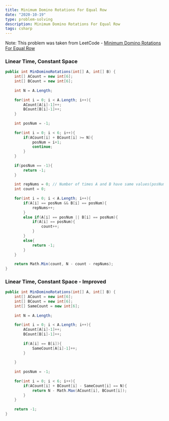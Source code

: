 ```yaml
---
title: Minimum Domino Rotations For Equal Row
date: "2020-10-19"
type: problem-solving
description: Minimum Domino Rotations For Equal Row
tags: csharp
---
```


Note: This problem was taken from LeetCode - [Minimum Domino Rotations For Equal Row](https://leetcode.com/problems/minimum-domino-rotations-for-equal-row/)

### Linear Time, Constant Space

```csharp
public int MinDominoRotations(int[] A, int[] B) {
	int[] ACount = new int[6];
	int[] BCount = new int[6];
	
	int N = A.Length;
	
	for(int i = 0; i < A.Length; i++){
		ACount[A[i]-1]++;
		BCount[B[i]-1]++;
	}
	
	int posNum = -1;
	
	for(int i = 0; i < 6; i++){
		if(ACount[i] + BCount[i] >= N){
			posNum = i+1;
			continue;
		}
	}
	
	if(posNum == -1){
		return -1;
	}
	
	int repNums = 0; // Number of times A and B have same values(posNum) at a index
	int count = 0;
	
	for(int i = 0; i < A.Length; i++){
		if(A[i] == posNum && B[i] == posNum){
			repNums++;
		}
		else if(A[i] == posNum || B[i] == posNum){
			if(A[i] == posNum){
				count++;                
			}
		}
		else{
			return -1;
		}
	}
	
	return Math.Min(count, N - count - repNums);
}
```

### Linear Time, Constant Space - Improved

```csharp
public int MinDominoRotations(int[] A, int[] B) {
	int[] ACount = new int[6];
	int[] BCount = new int[6];
	int[] SameCount = new int[6];
	
	int N = A.Length;
	
	for(int i = 0; i < A.Length; i++){
		ACount[A[i]-1]++;
		BCount[B[i]-1]++;
		
		if(A[i] == B[i]){
			SameCount[A[i]-1]++;
		}
		
	}
	
	int posNum = -1;
	
	for(int i = 0; i < 6; i++){
		if(ACount[i] + BCount[i] - SameCount[i] == N){
			return N - Math.Max(ACount[i], BCount[i]);
		}
	}
	
	return -1;        
}
```
